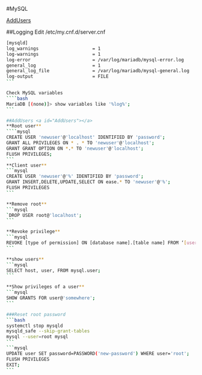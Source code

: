 #MySQL

[AddUsers](#AddUsers)


##Logging
Edit /etc/my.cnf.d/server.cnf
````bash
[mysqld]
log_warnings                    = 1
log-warnings                    = 1
log-error                       = /var/log/mariadb/mysql-error.log
general_log                     = 1
general_log_file                = /var/log/mariadb/mysql-general.log
log-output                      = FILE
```

Check MySQL variables
````bash
MariaDB [(none)]> show variables like '%log%';
```

##AddUsers <a id="AddUsers"></a>
**Root user**
````mysql
CREATE USER 'newuser'@'localhost' IDENTIFIED BY 'password';
GRANT ALL PRIVILEGES ON * . * TO 'newuser'@'localhost';
GRANT GRANT OPTION ON *.* TO 'newuser'@'localhost';
FLUSH PRIVILEGES;
```
**Client user**
```mysql
CREATE USER 'newuser'@'%' IDENTIFIED BY 'password';
GRANT INSERT,DELETE,UPDATE,SELECT ON ease.* TO 'newuser'@'%';
FLUSH PRIVILEGES
```

**Remove root**
```mysql
`DROP USER root@'localhost';
```

**Revoke privilege**
```mysql
REVOKE [type of permission] ON [database name].[table name] FROM ‘[username]’@‘localhost’;
```

**show users**
```mysql
SELECT host, user, FROM mysql.user;
```

**Show privileges of a user**
```mysql
SHOW GRANTS FOR user@'somewhere';
```

###Reset root password
```bash
systemctl stop mysqld
mysqld_safe --skip-grant-tables
mysql --user=root mysql
```
```mysql
UPDATE user SET password=PASSWORD('new-password') WHERE user='root';
FLUSH PRIVILEGES
EXIT;
```
